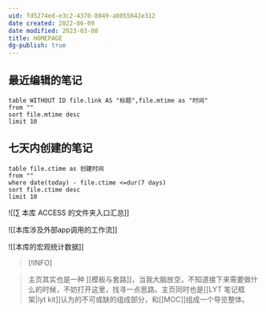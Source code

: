 ```yaml
---
uid: fd5274ed-e3c2-4370-8849-a0855642e312
date created: 2022-06-09
date modified: 2023-03-08
title: HOMEPAGE
dg-publish: true
---
```


## 最近编辑的笔记

```dataview
table WITHOUT ID file.link AS "标题",file.mtime as "时间"
from ""
sort file.mtime desc
limit 10
```

## 七天内创建的笔记

```dataview
table file.ctime as 创建时间
from ""
where date(today) - file.ctime <=dur(7 days)
sort file.ctime desc
limit 10
```

![[∑ 本库 ACCESS 的文件夹入口汇总]]

![[本库涉及外部app调用的工作流]]

![[本库的宏观统计数据]]

>[!INFO]

>
>  主页其实也是一种 [[模板与套路]]，当我大脑放空，不知道接下来需要做什么的时候，不妨打开这里，找寻一点思路。主页同时也是[[LYT 笔记框架|lyt kit]]认为的不可或缺的组成部分，和[[MOC]]组成一个导览整体。
